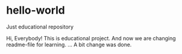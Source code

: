 # hello-world
Just educational repository

Hi, Everybody!
This is educational project.
And now we are changing readme-file for learning.
...
A bit change was done.
